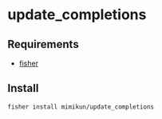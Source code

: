 # update_completions

## Requirements

- [fisher](https://github.com/jorgebucaran/fisher)

## Install

```shell
fisher install mimikun/update_completions
```

